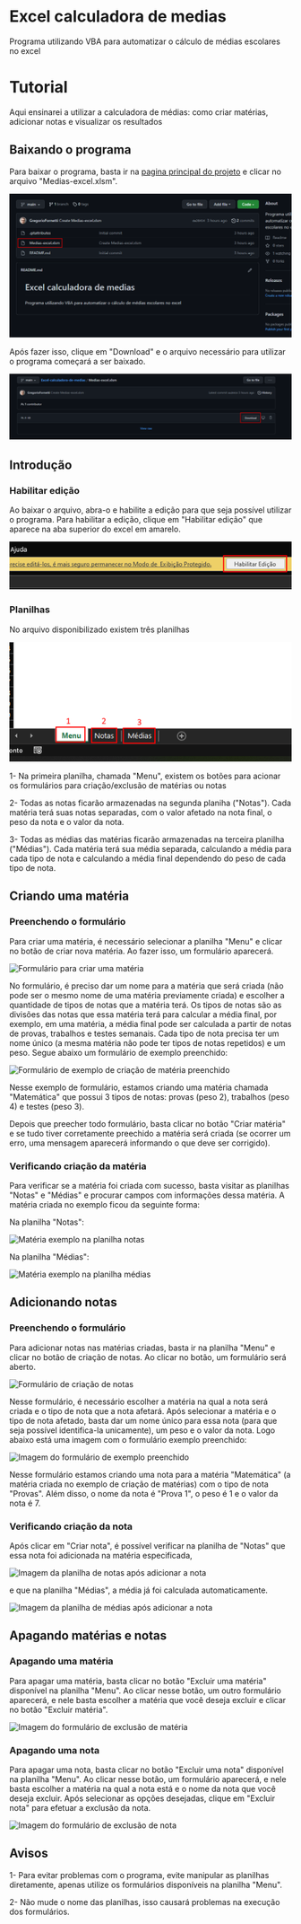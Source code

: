 # Excel calculadora de medias
 Programa utilizando VBA para automatizar o cálculo de médias escolares no excel

# Tutorial
Aqui ensinarei a utilizar a calculadora de médias: como criar matérias, adicionar notas e visualizar os resultados

## Baixando o programa
Para baixar o programa, basta ir na [pagina principal do projeto](https://github.com/GregorioFornetti/Excel-calculadora-de-medias) e clicar no arquivo "Medias-excel.xlsm".

![Imagem com o arquivo necessário marcado](https://raw.githubusercontent.com/GregorioFornetti/Excel-calculadora-de-medias/main/tutorial/editadas/1.png)

Após fazer isso, clique em "Download" e o arquivo necessário para utilizar o programa começará a ser baixado.

![Imagem mostrando onde está o botão de download](https://raw.githubusercontent.com/GregorioFornetti/Excel-calculadora-de-medias/main/tutorial/editadas/2.png)

## Introdução

### Habilitar edição
Ao baixar o arquivo, abra-o e habilite a edição para que seja possível utilizar o programa. Para habilitar a edição, clique em "Habilitar edição" que aparece na aba superior do excel em amarelo.

![Imagem habilitando modo de edição](https://raw.githubusercontent.com/GregorioFornetti/Excel-calculadora-de-medias/main/tutorial/editadas/3.png)

### Planilhas
No arquivo disponibilizado existem três planilhas

![Imagem das três abas de planilhas](https://raw.githubusercontent.com/GregorioFornetti/Excel-calculadora-de-medias/main/tutorial/editadas/4.png)

1- Na primeira planilha, chamada "Menu", existem os botões para acionar os formulários para criação/exclusão de matérias ou notas

2- Todas as notas ficarão armazenadas na segunda planiha ("Notas"). Cada matéria terá suas notas separadas, com o valor afetado na nota final, o peso da nota e o valor da nota.

3- Todas as médias das matérias ficarão armazenadas na terceira planilha ("Médias"). Cada matéria terá sua média separada, calculando a média para cada tipo de nota e calculando a média final dependendo do peso de cada tipo de nota.

## Criando uma matéria

### Preenchendo o formulário

Para criar uma matéria, é necessário selecionar a planilha "Menu" e clicar no botão de criar nova matéria. Ao fazer isso, um formulário aparecerá.

![Formulário para criar uma matéria](https://raw.githubusercontent.com/GregorioFornetti/Excel-calculadora-de-medias/main/tutorial/n%C3%A3o%20editadas/5.png)

No formulário, é preciso dar um nome para a matéria que será criada (não pode ser o mesmo nome de uma matéria previamente criada) e escolher a quantidade de tipos de notas que a matéria terá. Os tipos de notas são as divisões das notas que essa matéria terá para calcular a média final, por exemplo, em uma matéria, a média final pode ser calculada a partir de notas de provas, trabalhos e testes semanais. Cada tipo de nota precisa ter um nome único (a mesma matéria não pode ter tipos de notas repetidos) e um peso.
Segue abaixo um formulário de exemplo preenchido:

![Formulário de exemplo de criação de matéria preenchido](https://raw.githubusercontent.com/GregorioFornetti/Excel-calculadora-de-medias/main/tutorial/n%C3%A3o%20editadas/6.png)

Nesse exemplo de formulário, estamos criando uma matéria chamada "Matemática" que possui 3 tipos de notas: provas (peso 2), trabalhos (peso 4) e testes (peso 3).

Depois que preecher todo formulário, basta clicar no botão "Criar matéria" e se tudo tiver corretamente preechido a matéria será criada (se ocorrer um erro, uma mensagem aparecerá informando o que deve ser corrigido).

### Verificando criação da matéria

Para verificar se a matéria foi criada com sucesso, basta visitar as planilhas "Notas" e "Médias" e procurar campos com informações dessa matéria.
A matéria criada no exemplo ficou da seguinte forma:

Na planilha "Notas":

![Matéria exemplo na planilha notas](https://raw.githubusercontent.com/GregorioFornetti/Excel-calculadora-de-medias/main/tutorial/n%C3%A3o%20editadas/7.png)

Na planilha "Médias":

![Matéria exemplo na planilha médias](https://raw.githubusercontent.com/GregorioFornetti/Excel-calculadora-de-medias/main/tutorial/n%C3%A3o%20editadas/8.png)


## Adicionando notas

### Preenchendo o formulário
Para adicionar notas nas matérias criadas, basta ir na planilha "Menu" e clicar no botão de criação de notas. Ao clicar no botão, um formulário será aberto.

![Formulário de criação de notas](https://raw.githubusercontent.com/GregorioFornetti/Excel-calculadora-de-medias/main/tutorial/n%C3%A3o%20editadas/9.png)

Nesse formulário, é necessário escolher a matéria na qual a nota será criada e o tipo de nota que a nota afetará. Após selecionar a matéria e o tipo de nota afetado, basta dar um nome único para essa nota (para que seja possível identifica-la unicamente), um peso e o valor da nota.
Logo abaixo está uma imagem com o formulário exemplo preenchido:

![Imagem do formulário de exemplo preenchido](https://raw.githubusercontent.com/GregorioFornetti/Excel-calculadora-de-medias/main/tutorial/n%C3%A3o%20editadas/10.png)

Nesse formulário estamos criando uma nota para a matéria "Matemática" (a matéria criada no exemplo de criação de matérias) com o tipo de nota "Provas". Além disso, o nome da nota é "Prova 1", o peso é 1 e o valor da nota é 7.

### Verificando criação da nota

Após clicar em "Criar nota", é possível verificar na planilha de "Notas" que essa nota foi adicionada na matéria especificada,

![Imagem da planilha de notas após adicionar a nota](https://raw.githubusercontent.com/GregorioFornetti/Excel-calculadora-de-medias/main/tutorial/n%C3%A3o%20editadas/11.png)

e que na planilha "Médias", a média já foi calculada automaticamente.

![Imagem da planilha de médias após adicionar a nota](https://raw.githubusercontent.com/GregorioFornetti/Excel-calculadora-de-medias/main/tutorial/n%C3%A3o%20editadas/12.png)

## Apagando matérias e notas

### Apagando uma matéria
Para apagar uma matéria, basta clicar no botão "Excluir uma matéria" disponível na planilha "Menu". Ao clicar nesse botão, um outro formulário aparecerá, e nele basta escolher a matéria que você deseja excluir e clicar no botão "Excluir matéria".

![Imagem do formulário de exclusão de matéria](https://raw.githubusercontent.com/GregorioFornetti/Excel-calculadora-de-medias/main/tutorial/n%C3%A3o%20editadas/13.png)

### Apagando uma nota
Para apagar uma nota, basta clicar no botão "Excluir uma nota" disponível na planilha "Menu". Ao clicar nesse botão, um formulário aparecerá, e nele basta escolher a matéria na qual a nota está e o nome da nota que você deseja excluir. Após selecionar as opções desejadas, clique em "Excluir nota" para efetuar a exclusão da nota.

![Imagem do formulário de exclusão de nota](https://raw.githubusercontent.com/GregorioFornetti/Excel-calculadora-de-medias/main/tutorial/n%C3%A3o%20editadas/14.png)

## Avisos
1- Para evitar problemas com o programa, evite manipular as planilhas diretamente, apenas utilize os formulários disponíveis na planilha "Menu".

2- Não mude o nome das planilhas, isso causará problemas na execução dos formulários.
